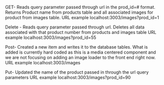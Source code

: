 GET- Reads query parameter passed through url in the prod_id=# format.  Returns Product name from products table and all associated images for product from images table.
URL example localhost:3003/images?prod_id=1

Delete - Reads query parameter passed through url. Deletes all data associated with that product number from products and images table
URL example localhost:3003/images?prod_id=55

Post- Created a new item and writes it to the database tables.  What is added is currently hard coded as this is a media centered component and we are not focusing on adding an image loader to the front end right now.
URL example localhost:3003/images

Put- Updated the name of the product passed in through the url query parameters
URL example localhost:3003/images?prod_id=90
